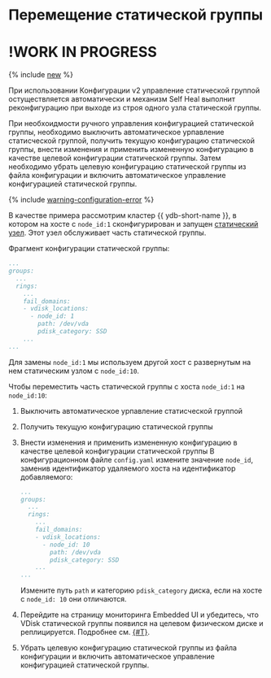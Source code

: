 # Перемещение статической группы

# !WORK IN PROGRESS

{% include [new](_includes/new.md) %}

При использовании Конфигурации v2 управление статической группой остуществляется автоматически и механизм Self Heal выполнит реконфигурацию при выходе из строя одного узла статической группы.

При необхоидмости ручного управления конфигурацией статической группы, необходимо выключить автоматическое урпавление статисческой группой, получить текущую конфигурацию статической группы, внести изменения и применить измененную конфигурацию в качестве целевой конфигурации статической группы. Затем необходимо убрать целевую конфигурацию статической группы из файла конфигурации и включить автоматическое управление конфигурацией статической группы.

{% include [warning-configuration-error](../configuration-v1/_includes/warning-configuration-error.md) %}

В качестве примера рассмотрим кластер {{ ydb-short-name }}, в котором на хосте с `node_id:1` сконфигурирован и запущен [статический узел](../../../devops/configuration-management/configuration-v2/config-settings.md#hosts). Этот узел обслуживает часть статической группы.

Фрагмент конфигурации статической группы:

```yaml
...
groups:
  ...
  rings:
    ...
    fail_domains:
    - vdisk_locations:
      - node_id: 1
        path: /dev/vda
        pdisk_category: SSD
    ...
...
```

Для замены `node_id:1` мы используем другой хост с развернутым на нем статическим узлом с `node_id:10`.

Чтобы переместить часть статической группы с хоста `node_id:1` на `node_id:10`:


1. Выключить автоматическое урпавление статисческой группой
1. Получить текущую конфигурацию статической группы
1. Внести изменения и применить измененную конфигурацию в качестве целевой конфигурации статической группы
    В конфигурационном файле `config.yaml` измените значение `node_id`, заменив идентификатор удаляемого хоста на идентификатор добавляемого:
  
    ```yaml
    ...
    groups:
      ...
      rings:
        ...
        fail_domains:
        - vdisk_locations:
          - node_id: 10
            path: /dev/vda
            pdisk_category: SSD
        ...
    ...
    ```
  
      Измените путь `path` и категорию `pdisk_category` диска, если на хосте с `node_id: 10` они отличаются.
1. Перейдите на страницу мониторинга Embedded UI и убедитесь, что VDisk статической группы появился на целевом физическом диске и реплицируется. Подробнее см. [{#T}](../../../reference/embedded-ui/ydb-monitoring.md#static-group).
1. Убрать целевую конфигурацию статической группы из файла конфигурации и включить автоматическое управление конфигурацией статической группы.

